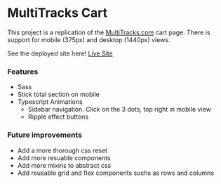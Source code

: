 # MultiTracks Cart

This project is a replication of the [MultiTracks.com](https://www.multitracks.com/) cart page. There is support for mobile (375px) and desktop (1440px) views.

See the deployed site here! [Live Site](https://multitracks-cart.netlify.app/)

### Features

- Sass
- Stick total section on mobile
- Typescript Animations
  - Sidebar navigation. Click on the 3 dots, top right in mobile view
  - Ripple effect buttons

### Future improvements

- Add a more thorough css reset
- Add more resuable components
- Add more mixins to abstract css
- Add reusable grid and flex components suchs as rows and columns
